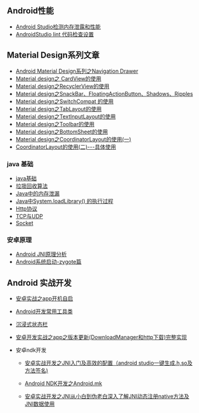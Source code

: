 ## Android性能  

* [Android Studio检测内存泄露和性能](https://github.com/zilianliuxue/AndroidStudy/blob/master/Android%E6%80%A7%E8%83%BD/Android%20Studio%E6%A3%80%E6%B5%8B%E5%86%85%E5%AD%98%E6%B3%84%E9%9C%B2%E5%92%8C%E6%80%A7%E8%83%BD.md)   
* [AndroidStudio lint 代码检查设置](https://github.com/zilianliuxue/AndroidStudy/blob/master/Android%E6%80%A7%E8%83%BD/AndroidStudio%20lint%20%E4%BB%A3%E7%A0%81%E6%A3%80%E6%9F%A5%E8%AE%BE%E7%BD%AE.md)

## Material Design系列文章

* [Android Material Design系列之Navigation Drawer](https://github.com/zilianliuxue/AndroidStudy/blob/master/Material%20design/Android%20Material%20Design%E7%B3%BB%E5%88%97%E4%B9%8BNavigation%20Drawer.md)
* [Material design之 CardView的使用](https://github.com/zilianliuxue/AndroidStudy/blob/master/Material%20design/Material%20design%E4%B9%8B%20CardView%E7%9A%84%E4%BD%BF%E7%94%A8.md)
* [Material design之RecyclerView的使用](https://github.com/zilianliuxue/AndroidStudy/blob/master/Material%20design/Material%20design%E4%B9%8BRecyclerView%E7%9A%84%E4%BD%BF%E7%94%A8.md)
* [Material design之SnackBar、FloatingActionButton、Shadows、Ripples](https://github.com/zilianliuxue/AndroidStudy/blob/master/Material%20design/Material%20design%E4%B9%8BSnackBar%E3%80%81FloatingActionButton%E3%80%81Shadows%E3%80%81Ripples.md)
* [Material design之SwitchCompat 的使用](https://github.com/zilianliuxue/AndroidStudy/blob/master/Material%20design/Material%20design%E4%B9%8BSwitchCompat%20%E7%9A%84%E4%BD%BF%E7%94%A8.md)
* [Material design之TabLayout的使用](https://github.com/zilianliuxue/AndroidStudy/blob/master/Material%20design/Material%20design%E4%B9%8BTabLayout%E7%9A%84%E4%BD%BF%E7%94%A8.md)
* [Material design之TextInputLayout的使用](https://github.com/zilianliuxue/AndroidStudy/blob/master/Material%20design/Material%20design%E4%B9%8BTextInputLayout%E7%9A%84%E4%BD%BF%E7%94%A8.md)
* [Material design之Toolbar的使用](https://github.com/zilianliuxue/AndroidStudy/blob/master/Material%20design/Material%20design%E4%B9%8BToolbar%E7%9A%84%E4%BD%BF%E7%94%A8.md)
* [Material design之BottomSheet的使用](https://github.com/zilianliuxue/AndroidStudy/blob/master/Material%20design/Material%20design%E4%B9%8BBottomSheet%E7%9A%84%E4%BD%BF%E7%94%A8.md)
* [Material design之CoordinatorLayout的使用(一)](https://github.com/zilianliuxue/AndroidStudy/blob/master/Material%20design/Material%20design%E4%B9%8BCoordinatorLayout%E7%9A%84%E4%BD%BF%E7%94%A8(%E4%B8%80).md)
* [CoordinatorLayout的使用(二)---具体使用](https://github.com/zilianliuxue/AndroidStudy/blob/master/Material%20design/CoordinatorLayout%E7%9A%84%E4%BD%BF%E7%94%A8(%E4%BA%8C)---%E5%85%B7%E4%BD%93%E4%BD%BF%E7%94%A8.md)

### java 基础

* [java基础](https://github.com/zilianliuxue/AndroidStudy/blob/master/java%E5%9F%BA%E7%A1%80/java%E5%9F%BA%E7%A1%80.md)
* [垃圾回收算法](https://github.com/zilianliuxue/AndroidStudy/blob/master/java%E5%9F%BA%E7%A1%80/%E5%9E%83%E5%9C%BE%E5%9B%9E%E6%94%B6%E7%AE%97%E6%B3%95.md)
* [Java中的内存泄漏](https://github.com/zilianliuxue/AndroidStudy/blob/master/java%E5%9F%BA%E7%A1%80/Java%E4%B8%AD%E7%9A%84%E5%86%85%E5%AD%98%E6%B3%84%E6%BC%8F.md)
* [Java中System.loadLibrary() 的执行过程](https://github.com/zilianliuxue/AndroidStudy/blob/master/java%E5%9F%BA%E7%A1%80/Java%E4%B8%ADSystem.loadLibrary()%20%E7%9A%84%E6%89%A7%E8%A1%8C%E8%BF%87%E7%A8%8B%20.md)
* [Http协议](https://github.com/zilianliuxue/AndroidStudy/blob/master/java%E5%9F%BA%E7%A1%80/Http%E5%8D%8F%E8%AE%AE.md)
* [TCP与UDP](https://github.com/zilianliuxue/AndroidStudy/blob/master/java%E5%9F%BA%E7%A1%80/TCP%E4%B8%8EUDP.md)
* [Socket](https://github.com/zilianliuxue/AndroidStudy/blob/master/java%E5%9F%BA%E7%A1%80/Socket%E4%BD%BF%E7%94%A8.md)

### 安卓原理

* [Android JNI原理分析](https://github.com/zilianliuxue/AndroidStudy/blob/master/android%E5%8E%9F%E7%90%86/Android%20JNI%E5%8E%9F%E7%90%86%E5%88%86%E6%9E%90.md)
* [Android系统启动-zygote篇](https://github.com/zilianliuxue/AndroidStudy/blob/master/android%E5%8E%9F%E7%90%86/Android%E7%B3%BB%E7%BB%9F%E5%90%AF%E5%8A%A8-zygote%E7%AF%87.md)

##  Android 实战开发

* [安卓实战之app开机自启](https://github.com/zilianliuxue/AndroidStudy/blob/master/Android%20%E5%AE%9E%E6%88%98%E5%BC%80%E5%8F%91/%E5%AE%89%E5%8D%93%E5%AE%9E%E6%88%98%E4%B9%8Bapp%E5%BC%80%E6%9C%BA%E8%87%AA%E5%90%AF.md)

* [Android开发常用工具类](https://github.com/zilianliuxue/AndroidStudy/blob/master/Android%20%E5%AE%9E%E6%88%98%E5%BC%80%E5%8F%91/Android%E5%BC%80%E5%8F%91%E5%B8%B8%E7%94%A8%E5%B7%A5%E5%85%B7%E7%B1%BB.md)

* [沉浸式状态栏](https://github.com/zilianliuxue/AndroidStudy/blob/master/Android%20%E5%AE%9E%E6%88%98%E5%BC%80%E5%8F%91/%E6%B2%89%E6%B5%B8%E5%BC%8F%E7%8A%B6%E6%80%81%E6%A0%8F.md)

* [安卓开发实战之app之版本更新(DownloadManager和http下载)完整实现](https://github.com/zilianliuxue/AndroidStudy/blob/master/Android%20%E5%AE%9E%E6%88%98%E5%BC%80%E5%8F%91/%E5%AE%89%E5%8D%93%E5%BC%80%E5%8F%91%E5%AE%9E%E6%88%98%E4%B9%8Bapp%E4%B9%8B%E7%89%88%E6%9C%AC%E6%9B%B4%E6%96%B0(DownloadManager%E5%92%8Chttp%E4%B8%8B%E8%BD%BD)%E5%AE%8C%E6%95%B4%E5%AE%9E%E7%8E%B0.md)

* 安卓ndk开发

  * [安卓实战开发之JNI入门及高效的配置（android studio一键生成.h,so及方法签名)](https://github.com/zilianliuxue/AndroidStudy/blob/master/Android%20%E5%AE%9E%E6%88%98%E5%BC%80%E5%8F%91/%E5%AE%89%E5%8D%93%E5%AE%9E%E6%88%98%E5%BC%80%E5%8F%91%E4%B9%8BJNI%E5%85%A5%E9%97%A8%E5%8F%8A%E9%AB%98%E6%95%88%E7%9A%84%E9%85%8D%E7%BD%AE%EF%BC%88android%20studio%E4%B8%80%E9%94%AE%E7%94%9F%E6%88%90.h%2Cso%E5%8F%8A%E6%96%B9%E6%B3%95%E7%AD%BE%E5%90%8D%EF%BC%89.md)

  * [Android NDK开发之Android.mk](https://github.com/zilianliuxue/AndroidStudy/blob/master/Android%20%E5%AE%9E%E6%88%98%E5%BC%80%E5%8F%91/Android%20NDK%E5%BC%80%E5%8F%91%E4%B9%8BAndroid.mk%E4%BD%BF%E7%94%A8.md)  

  * [安卓实战开发之JNI从小白到伪老白深入了解JNI动态注册native方法及JNI数据使用](https://github.com/zilianliuxue/AndroidStudy/blob/master/Android%20%E5%AE%9E%E6%88%98%E5%BC%80%E5%8F%91/%E5%AE%89%E5%8D%93%E5%AE%9E%E6%88%98%E5%BC%80%E5%8F%91%E4%B9%8BJNI%E4%BB%8E%E5%B0%8F%E7%99%BD%E5%88%B0%E4%BC%AA%E8%80%81%E7%99%BD%E6%B7%B1%E5%85%A5%E4%BA%86%E8%A7%A3JNI%E5%8A%A8%E6%80%81%E6%B3%A8%E5%86%8Cnative%E6%96%B9%E6%B3%95%E5%8F%8AJNI%E6%95%B0%E6%8D%AE%E4%BD%BF%E7%94%A8.md)

    ​


  


